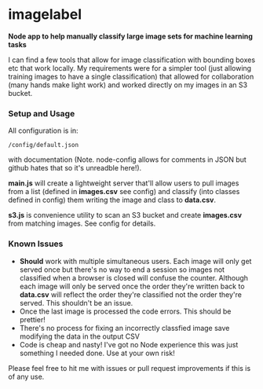 # imagelabel
**Node app to help manually classify large image sets for machine learning tasks**

I can find a few tools that allow for image classification with bounding boxes etc that work locally. My requirements were for a simpler tool (just allowing training images to have a single classification) that allowed for collaboration (many hands make light work) and worked directly on my images in an S3 bucket.

### Setup and Usage

All configuration is in:

    /config/default.json
  
with documentation (Note. node-config allows for comments in JSON but github hates that so it's unreadble here!).

**main.js** will create a lightweight server that'll allow users to pull images from a list (defined in **images.csv** see config) and classify (into classes defined in config) them writing the image and class to **data.csv**.

**s3.js** is convenience utility to scan an S3 bucket and create **images.csv** from matching images. See config for details.

### Known Issues

* **Should** work with multiple simultaneous users. Each image will only get served once but there's no way to end a session so images not classified when a browser is closed will confuse the counter. Although each image will only be served once the order they're written back to **data.csv** will reflect the order they're classified not the order they're served. This shouldn't be an issue.
* Once the last image is processed the code errors. This should be prettier!
* There's no process for fixing an incorrectly classfied image save modifying the data in the output CSV
* Code is cheap and nasty! I've got no Node experience this was just something I needed done. Use at your own risk!

Please feel free to hit me with issues or pull request improvements if this is of any use.
